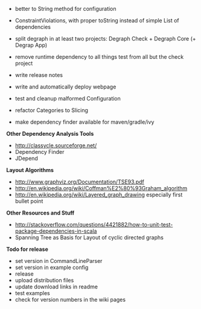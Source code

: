 * better to String method for configuration
* ConstraintViolations, with proper toString instead of simple List of dependencies
* split degraph in at least two projects: Degraph Check + Degraph Core (+ Degrap App)
* remove runtime dependency to all things test from all but the check project
* write release notes
* write and automatically deploy webpage

* test and cleanup malformed Configuration
* refactor Categories to Slicing

* make dependency finder available for maven/gradle/ivy

**Other Dependency Analysis Tools** 
* http://classycle.sourceforge.net/
* Dependency Finder
* JDepend

**Layout Algorithms**
* http://www.graphviz.org/Documentation/TSE93.pdf
* http://en.wikipedia.org/wiki/Coffman%E2%80%93Graham_algorithm
* http://en.wikipedia.org/wiki/Layered_graph_drawing especially first bullet point

**Other Resources and Stuff**
* http://stackoverflow.com/questions/4421882/how-to-unit-test-package-dependencies-in-scala
* Spanning Tree as Basis for Layout of cyclic directed graphs


**Todo for release**
* set version in CommandLineParser
* set version in example config
* release
* upload distribution files
* update download links in readme
* test examples 
* check for version numbers in the wiki pages

